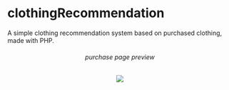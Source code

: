# clothingRecommendation

 A simple clothing recommendation system based on purchased clothing, made with PHP.

<h6 align="center">purchase page preview</h6>
<h6 align="center"><kbd><img src="https://www.awesomescreenshot.com/image/38570557"/><kbd/></h6>
